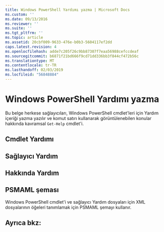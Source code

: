 ```yaml
---
title: Windows PowerShell Yardımı yazma | Microsoft Docs
ms.custom: ''
ms.date: 09/13/2016
ms.reviewer: ''
ms.suite: ''
ms.tgt_pltfrm: ''
ms.topic: article
ms.assetid: 20cbf009-9633-476e-b0b3-5604117ef2dd
caps.latest.revision: 4
ms.openlocfilehash: adde7c205f26c9bb87307f7eaa56988cefccdeaf
ms.sourcegitcommit: b6871f21bd666f9cd71dd336bb3f844cf472b56c
ms.translationtype: MT
ms.contentlocale: tr-TR
ms.lasthandoff: 02/03/2019
ms.locfileid: "56848884"
---
```

# <a name="writing-windows-powershell-help"></a>Windows PowerShell Yardımı yazma

Bu belge herkese sağlayıcıları, Windows PowerShell cmdlet'leri için Yardım içeriği yazma yazılır ve komut satırı kullanarak görüntülenebilen konular hakkında kavramsal `Get-Help` cmdlet'i.

## <a name="cmdlet-help"></a>Cmdlet Yardımı

## <a name="provider-help"></a>Sağlayıcı Yardım

## <a name="about-help"></a>Hakkında Yardım

## <a name="psmaml-schema"></a>PSMAML şeması

 Windows PowerShell cmdlet'i ve sağlayıcı Yardım dosyaları için XML dosyalarının öğeleri tanımlamak için PSMAML şemayı kullanır.

## <a name="see-also"></a>Ayrıca bkz:
